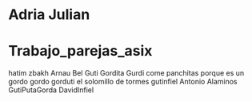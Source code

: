 
# Adria Julian
# Trabajo_parejas_asix

hatim zbakh
Arnau Bel
Guti Gordita Gurdi come panchitas porque es un gordo gordo gorduti el solomillo de tormes gutinfiel 
Antonio Alaminos GutiPutaGorda DavidInfiel